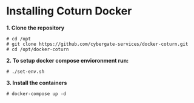 # Installing  Coturn Docker

**1. Clone the repository**
```
# cd /opt
# git clone https://github.com/cybergate-services/docker-coturn.git
# cd /opt/docker-coturn
```
**2. To setup docker compose envioronment run:**
```
# ./set-env.sh
```
**3. Install the containers**
```
# docker-compose up -d
```





